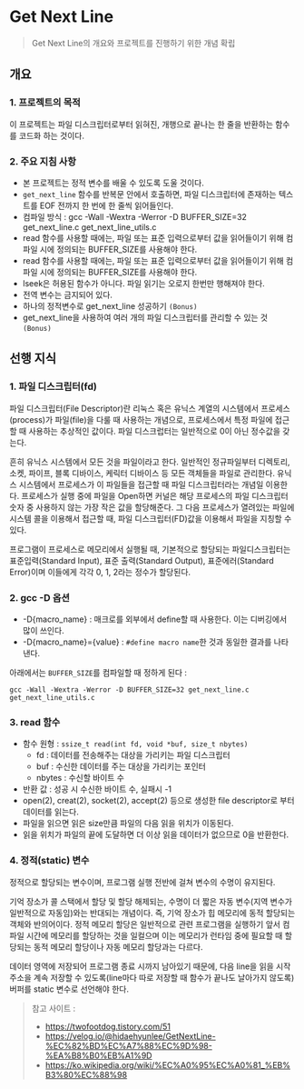 # **Get Next Line**
>Get Next Line의 개요와 프로젝트를 진행하기 위한 개념 확립

## **개요**

### **1. 프로젝트의 목적**

이 프로젝트는 파일 디스크립터로부터 읽혀진, 개행으로 끝나는 한 줄을 반환하는 함수를 코드화 하는 것이다.

### **2. 주요 지침 사항**

* 본 프로젝트는 정적 변수를 배울 수 있도록 도울 것이다.
* `get_next_line` 함수를 반복문 안에서 호출하면, 파일 디스크립터에 존재하는 텍스트를 EOF 전까지 한 번에 한 줄씩 읽어들인다.
* 컴파일 방식 : gcc -Wall -Wextra -Werror -D BUFFER_SIZE=32 get_next_line.c get_next_line_utils.c
* read 함수를 사용할 때에는, 파일 또는 표준 입력으로부터 값을 읽어들이기 위해 컴파일 시에 정의되는 BUFFER_SIZE를 사용해야 한다.
* read 함수를 사용할 때에는, 파일 또는 표준 입력으로부터 값을 읽어들이기 위해 컴파일 시에 정의되는 BUFFER_SIZE를 사용해야 한다.
* lseek은 허용된 함수가 아니다. 파일 읽기는 오로지 한번만 행해져야 한다.
* 전역 변수는 금지되어 있다.
* 하나의 정적변수로 get_next_line 성공하기 `(Bonus)`
* get_next_line을 사용하여 여러 개의 파일 디스크립터를 관리할 수 있는 것 `(Bonus)`

## **선행 지식**

### **1. 파일 디스크립터(fd)**

파일 디스크립터(File Descriptor)란 리눅스 혹은 유닉스 계열의 시스템에서 프로세스(process)가 파일(file)을 다룰 때 사용하는 개념으로, 프로세스에서 특정 파일에 접근할 때 사용하는 추상적인 값이다. 파일 디스크럽터는 일반적으로 0이 아닌 정수값을 갖는다. 

흔히 유닉스 시스템에서 모든 것을 파일이라고 한다. 일반적인 정규파일부터 디렉토리, 소켓, 파이프, 블록 디바이스, 케릭터 디바이스 등 모든 객체들을 파일로 관리한다. 유닉스 시스템에서 프로세스가 이 파일들을 접근할 때 파일 디스크립터라는 개념일 이용한다. 프로세스가 실행 중에 파일을 Open하면 커널은 해당 프로세스의 파일 디스크립터 숫자 중 사용하지 않는 가장 작은 값을 할당해준다. 그 다음 프로세스가 열려있는 파일에 시스템 콜을 이용해서 접근할 때, 파일 디스크립터(FD)값을 이용해서 파일을 지칭할 수 있다.

프로그램이 프로세스로 메모리에서 실행될 때, 기본적으로 할당되는 파일디스크립터는 표준입력(Standard Input), 표준 출력(Standard Output), 표준에러(Standard Error)이며 이들에게 각각 0, 1, 2라는 정수가 할당된다.

### **2. gcc -D 옵션**

* -D{macro_name} : 매크로를 외부에서 define할 때 사용한다. 이는 디버깅에서 많이 쓰인다.
* -D{macro_name}={value} : `#define macro name`한 것과 동일한 결과를 나타낸다.

아래에서는 `BUFFER_SIZE`를 컴파일할 때 정하게 된다 :

`gcc -Wall -Wextra -Werror -D BUFFER_SIZE=32 get_next_line.c get_next_line_utils.c`

### **3. read 함수**

* 함수 원형 : `ssize_t read(int fd, void *buf, size_t nbytes)`
    * fd : 데이터를 전송해주는 대상을 가리키는 파일 디스크립터
    * buf : 수신한 데이터를 주는 대상을 가리키는 포인터
    * nbytes : 수신할 바이트 수
* 반환 값 : 성공 시 수신한 바이트 수, 실패시 -1
* open(2), creat(2), socket(2), accept(2) 등으로 생성한 file descriptor로 부터 데이터를 읽는다.
* 파일을 읽으면 읽은 size만큼 파일의 다음 읽을 위치가 이동된다.
* 읽을 위치가 파일의 끝에 도달하면 더 이상 읽을 데이터가 없으므로 0을 반환한다.

### **4. 정적(static) 변수**

정적으로 할당되는 변수이며, 프로그램 실행 전반에 걸쳐 변수의 수명이 유지된다.

기억 장소가 콜 스택에서 할당 및 할당 해제되는, 수명이 더 짧은 자동 변수(지역 변수가 일반적으로 자동임)와는 반대되는 개념이다. 즉, 기억 장소가 힙 메모리에 동적 할당되는 객체와 반의어이다. 정적 메모리 할당은 일반적으로 관련 프로그램을 실행하기 앞서 컴파일 시간에 메모리를 할당하는 것을 일컬으며 이는 메모리가 런타임 중에 필요할 때 할당되는 동적 메모리 할당이나 자동 메모리 할당과는 다르다.

데이터 영역에 저장되어 프로그램 종료 시까지 남아있기 때문에, 다음 line을 읽을 시작 주소을 계속 저장할 수 있도록(line마다 따로 저장할 때 함수가 끝나도 날아가지 않도록) 버퍼를 static 변수로 선언해야 한다.

>참고 사이트 :
>* https://twofootdog.tistory.com/51
>* https://velog.io/@hidaehyunlee/GetNextLine-%EC%82%BD%EC%A7%88%EC%9D%98-%EA%B8%B0%EB%A1%9D
>* https://ko.wikipedia.org/wiki/%EC%A0%95%EC%A0%81_%EB%B3%80%EC%88%98